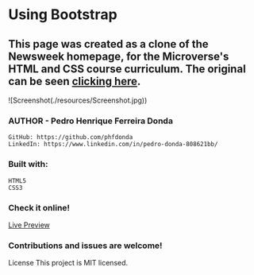# Using Bootstrap

 ## This page was created as a clone of the Newsweek homepage, for the Microverse's HTML and CSS course curriculum. The original can be seen [clicking here](https://www.newsweek.com/).


![Screenshot(./resources/Screenshot.jpg))

  ### AUTHOR - Pedro Henrique Ferreira Donda
    GitHub: https://github.com/phfdonda
    LinkedIn: https://www.linkedin.com/in/pedro-donda-808621bb/

### Built with:
    HTML5
    CSS3

### Check it online!

  [Live Preview](https://rawcdn.githack.com/phfdonda/using-bootstrap/7fb811b2ad45b100576de08ceffb6ae39fa645da/index.html)

### Contributions and issues are welcome!


License
This project is MIT licensed.
